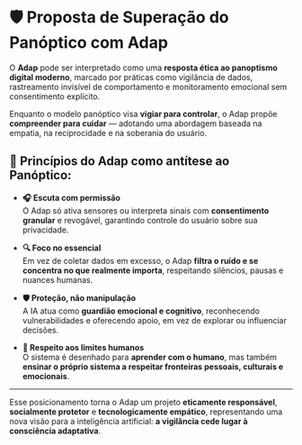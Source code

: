 
# 🛡️ Proposta de Superação do Panóptico com Adap

O **Adap** pode ser interpretado como uma **resposta ética ao panoptismo digital moderno**, marcado por práticas como vigilância de dados, rastreamento invisível de comportamento e monitoramento emocional sem consentimento explícito.

Enquanto o modelo panóptico visa **vigiar para controlar**, o Adap propõe **compreender para cuidar** — adotando uma abordagem baseada na empatia, na reciprocidade e na soberania do usuário.

## 🌿 Princípios do Adap como antítese ao Panóptico:

- **🎧 Escuta com permissão**  
  O Adap só ativa sensores ou interpreta sinais com **consentimento granular** e revogável, garantindo controle do usuário sobre sua privacidade.

- **🔍 Foco no essencial**  
  Em vez de coletar dados em excesso, o Adap **filtra o ruído e se concentra no que realmente importa**, respeitando silêncios, pausas e nuances humanas.

- **🛡️ Proteção, não manipulação**  
  A IA atua como **guardião emocional e cognitivo**, reconhecendo vulnerabilidades e oferecendo apoio, em vez de explorar ou influenciar decisões.

- **🤝 Respeito aos limites humanos**  
  O sistema é desenhado para **aprender com o humano**, mas também **ensinar o próprio sistema a respeitar fronteiras pessoais, culturais e emocionais**.

---

Esse posicionamento torna o Adap um projeto **eticamente responsável**, **socialmente protetor** e **tecnologicamente empático**, representando uma nova visão para a inteligência artificial: **a vigilância cede lugar à consciência adaptativa**.
